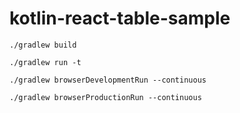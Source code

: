 # kotlin-react-table-sample

`./gradlew build`

`./gradlew run -t`

`./gradlew browserDevelopmentRun --continuous`

`./gradlew browserProductionRun --continuous`
